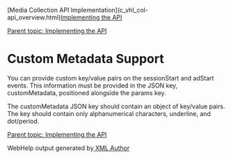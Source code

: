 [](javascript:window.print();)

[Media Collection API Implementation](c_vhl_col-
api_overview.html)[Implementing the API](c_vhl_col-api_implement.html)

[Parent topic: Implementing the API](c_vhl_col-api_implement.html)

# **Custom Metadata Support**

You can provide custom key/value pairs on the sessionStart and adStart events.
This information must be provided in the JSON key, customMetadata, positioned
alongside the params key.

The customMetadata JSON key should contain an object of key/value pairs. The
key should contain only alphanumerical characters, underline, and dot/period.

[Parent topic: Implementing the API](c_vhl_col-api_implement.html)

WebHelp output generated by[ <oXygen/> XML Author ](http://www.oxygenxml.com)


